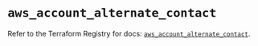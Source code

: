 # `aws_account_alternate_contact`

Refer to the Terraform Registry for docs: [`aws_account_alternate_contact`](https://registry.terraform.io/providers/hashicorp/aws/6.12.0/docs/resources/account_alternate_contact).
